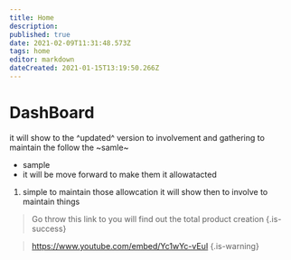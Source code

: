 ```yaml
---
title: Home
description: 
published: true
date: 2021-02-09T11:31:48.573Z
tags: home
editor: markdown
dateCreated: 2021-01-15T13:19:50.266Z
---
```


# DashBoard

it will show to the ^updated^ version to involvement and gathering to maintain the follow the ~samle~  

- sample
- it will be move forward to make them it allowatacted

1. simple to maintain those allowcation it will show then to involve to maintain things
> Go throw this link to you will find out the total product creation
{.is-success}

> https://www.youtube.com/embed/Yc1wYc-vEuI
{.is-warning}


